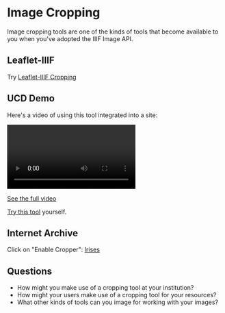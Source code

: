 # Image Cropping

Image cropping tools are one of the kinds of tools that become available to you when you've adopted the IIIF Image API.

## Leaflet-IIIF

Try [Leaflet-IIIF Cropping][leaflet-cropping]

## UCD Demo

Here's a video of using this tool integrated into a site:

<video src="../assets/video/2017_UCD_Crop-snippet.mp4" preload="auto" controls></video>

[See the full video][full-ucd-video]

[Try this tool][try-ucd-example] yourself.

<!-- #next:50 Try cropping out an image so that you can see what is written above the clock in [this image][clock]. -->

## Internet Archive

Click on "Enable Cropper": [Irises]

## Questions

- How might you make use of a cropping tool at your institution?
- How might your users make use of a cropping tool for your resources?
- What other kinds of tools can you image for working with your images?

[try-ucd-example]: https://jbhoward-dublin.github.io/IIIF-imageManipulation/index.html?imageID=https://iiif.ucd.ie/loris/ivrla:10408
[leaflet-cropping]: https://bl.ocks.org/mejackreed/6936585f435b60aa9451ae2bc1c199f2
[clock]: http://digital.ucd.ie/crop/?id=ucdlib:47504
[full-ucd-video]: https://drive.google.com/open?id=0B8biwZuDijgecWZEWnZYVVdvcTg
[Irises]: https://iiif.archivelab.org/iiif/mma_irises_436528
